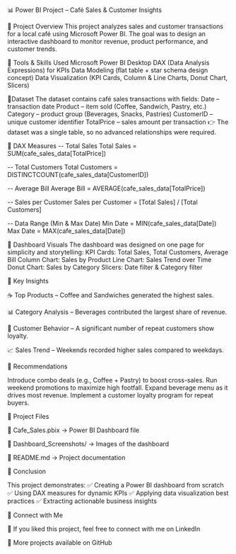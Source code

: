 📊 Power BI Project – Café Sales & Customer Insights


🔹 Project Overview
This project analyzes sales and customer transactions for a local café using Microsoft Power BI.
The goal was to design an interactive dashboard to monitor revenue, product performance, and customer trends.

🔹 Tools & Skills Used
Microsoft Power BI Desktop
DAX (Data Analysis Expressions) for KPIs
Data Modeling (flat table + star schema design concept)
Data Visualization (KPI Cards, Column & Line Charts, Donut Chart, Slicers)

🔹Dataset
The dataset contains café sales transactions with fields:
Date – transaction date
Product – item sold (Coffee, Sandwich, Pastry, etc.)
Category – product group (Beverages, Snacks, Pastries)
CustomerID – unique customer identifier
TotalPrice – sales amount per transaction
👉 The dataset was a single table, so no advanced relationships were required.

🔹 DAX Measures
-- Total Sales
Total Sales = SUM(cafe_sales_data[TotalPrice])

-- Total Customers
Total Customers = DISTINCTCOUNT(cafe_sales_data[CustomerID])

-- Average Bill
Average Bill = AVERAGE(cafe_sales_data[TotalPrice])

-- Sales per Customer
Sales per Customer = [Total Sales] / [Total Customers]

-- Data Range (Min & Max Date)
Min Date = MIN(cafe_sales_data[Date])
Max Date = MAX(cafe_sales_data[Date])

🔹 Dashboard Visuals
The dashboard was designed on one page for simplicity and storytelling:
KPI Cards: Total Sales, Total Customers, Average Bill
Column Chart: Sales by Product
Line Chart: Sales Trend over Time
Donut Chart: Sales by Category
Slicers: Date filter & Category filter

🔹 Key Insights

☕ Top Products – Coffee and Sandwiches generated the highest sales.

📊 Category Analysis – Beverages contributed the largest share of revenue.

👥 Customer Behavior – A significant number of repeat customers show loyalty.

📈 Sales Trend – Weekends recorded higher sales compared to weekdays.

🔹 Recommendations

Introduce combo deals (e.g., Coffee + Pastry) to boost cross-sales.
Run weekend promotions to maximize high footfall.
Expand beverage menu as it drives most revenue.
Implement a customer loyalty program for repeat buyers.

🔹 Project Files

📁 Cafe_Sales.pbix → Power BI Dashboard file

📸 Dashboard_Screenshots/ → Images of the dashboard

📝 README.md → Project documentation

🔹 Conclusion

This project demonstrates:
✅ Creating a Power BI dashboard from scratch
✅ Using DAX measures for dynamic KPIs
✅ Applying data visualization best practices
✅ Extracting actionable business insights

🔹 Connect with Me

📌 If you liked this project, feel free to connect with me on LinkedIn

📌 More projects available on GitHub
